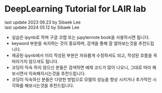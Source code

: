 # DeepLearning Tutorial for LAIR lab

last update 2023 06.23 by Sibaek Lee \
last update 2024 05.12 by Sibaek Lee


- 실습은 ipynb로 하며 구글 코랩 또는 jupyternote book을 사용하시면 됩니다.
- keyword 부분을 숙지하는 것이 중요하며, 검색을 통해 잘 알아보는것을 추천드립니다. 
- 제공된 ipynb에서 미리 작성된 부분은 자유롭게 수정하셔도 되고, 작성된 흐름을 꼭 따라가지 않으셔도 됩니다.
- 코딩이 익숙 하지 않으신 분들은 검색하면 예제 코드가 많이 나오니, 그대로 따라 해보시면서 익숙해지시는것을 추천드립니다.
- 코딩이 익숙하신 분들은 다양한 방법으로 모델의 성능을 향상 시키거나 추가적인 시각화를 해보시는것을 추천드립니다.